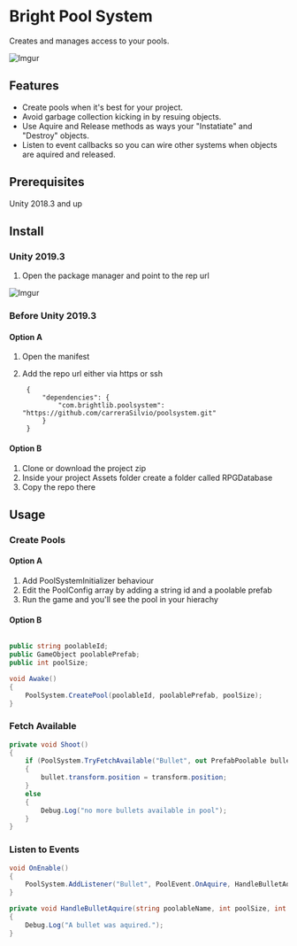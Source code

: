 # Bright Pool System
Creates and manages access to your pools. 

![Imgur](https://i.imgur.com/XcPNTTL.gif)

## Features
* Create pools when it's best for your project.
* Avoid garbage collection kicking in by resuing objects.
* Use Aquire and Release methods as ways your "Instatiate" and "Destroy" objects.
* Listen to event callbacks so you can wire other systems when objects are aquired and released.

## Prerequisites
Unity 2018.3 and up

## Install

### Unity 2019.3
1. Open the package manager and point to the rep url

![Imgur](https://i.imgur.com/iYGgINz.png)

### Before Unity 2019.3

#### Option A
1. Open the manifest
2. Add the repo url either via https or ssh

		{
    		"dependencies": {
        		"com.brightlib.poolsystem": "https://github.com/carreraSilvio/poolsystem.git"
    		}
		}

#### Option B
1. Clone or download the project zip
2. Inside your project Assets folder create a folder called RPGDatabase
3. Copy the repo there

## Usage

### Create Pools
#### Option A
1. Add PoolSystemInitializer behaviour
2. Edit the PoolConfig array by adding a string id and a poolable prefab
3. Run the game and you'll see the pool in your hierachy

#### Option B
```csharp

public string poolableId;
public GameObject poolablePrefab;
public int poolSize;

void Awake()
{
    PoolSystem.CreatePool(poolableId, poolablePrefab, poolSize);
}
```

### Fetch Available
```csharp
private void Shoot()
{
    if (PoolSystem.TryFetchAvailable("Bullet", out PrefabPoolable bullet))
    {
        bullet.transform.position = transform.position;
    }
    else
    {
        Debug.Log("no more bullets available in pool");
    }
}
```

### Listen to Events
```csharp
void OnEnable()
{
    PoolSystem.AddListener("Bullet", PoolEvent.OnAquire, HandleBulletAquire);
}

private void HandleBulletAquire(string poolableName, int poolSize, int poolableInUse)
{
	Debug.Log("A bullet was aquired.");
}
```
